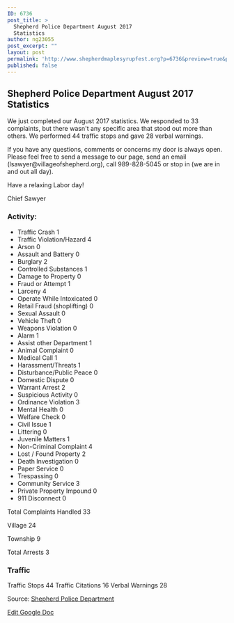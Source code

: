```yaml
---
ID: 6736
post_title: >
  Shepherd Police Department August 2017
  Statistics
author: ng23055
post_excerpt: ""
layout: post
permalink: 'http://www.shepherdmaplesyrupfest.org?p=6736&preview=true&preview_id=6736'
published: false
---
```

<h2>Shepherd Police Department August 2017 Statistics</h2>
<p></p>
<p>We just completed our August 2017 statistics. We responded to 33 complaints, but there wasn't any specific area that stood out more than others. We performed 44 traffic stops and gave 28 verbal warnings.</p>
<p>If you have any questions, comments or concerns my door is always open. Please feel free to send a message to our page, send an email (lsawyer@villageofshepherd.org), call 989-828-5045 or stop in (we are in and out all day).</p>
<p>Have a relaxing Labor day!</p>
<p>Chief Sawyer</p>
<h3>Activity:</h3>
<p></p>
<ul>
<li> Traffic Crash 1</li>
<li>Traffic Violation/Hazard 4</li>
<li> Arson 0</li>
<li> Assault and Battery 0</li>
<li> Burglary 2</li>
<li> Controlled Substances 1</li>
<li> Damage to Property 0</li>
<li> Fraud or Attempt 1</li>
<li> Larceny 4</li>
<li> Operate While Intoxicated 0</li>
<li> Retail Fraud (shoplifting) 0</li>
<li> Sexual Assault 0</li>
<li> Vehicle Theft 0</li>
<li> Weapons Violation 0</li>
<li> Alarm 1</li>
<li> Assist other Department 1</li>
<li> Animal Complaint 0</li>
<li> Medical Call 1</li>
<li> Harassment/Threats 1</li>
<li>Disturbance/Public Peace 0</li>
<li> Domestic Dispute 0</li>
<li> Warrant Arrest 2</li>
<li> Suspicious Activity 0</li>
<li> Ordinance Violation 3</li>
<li> Mental Health 0</li>
<li> Welfare Check 0</li>
<li> Civil Issue 1</li>
<li> Littering 0</li>
<li> Juvenile Matters 1</li>
<li> Non-Criminal Complaint 4</li>
<li> Lost / Found Property 2</li>
<li> Death Investigation 0</li>
<li> Paper Service 0</li>
<li> Trespassing 0</li>
<li> Community Service 3</li>
<li> Private Property Impound 0</li>
<li> 911 Disconnect 0 
</li>
</ul>
<p></p>
<p>Total Complaints Handled 33</p>
<p>Village 24</p>
<p>Township 9</p>
<p>Total Arrests 3</p>
<p></p>
<h3>Traffic</h3>
<p>Traffic Stops 44
 Traffic Citations 16
 Verbal Warnings 28</p>
<p></p>
<p>Source: <a href="https://www.facebook.com/permalink.php?story_fbid=1659303190754909&amp;id=205632619455314">Shepherd Police Department</p>
<p></p>
<p><a href="https://docs.google.com/document/d/13oscLM-q2i3Bnq5hd0K6aZJJCIC8uwNCL4B64EwDgKI/edit?usp=sharing">Edit Google Doc</a></p>